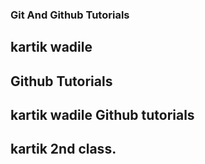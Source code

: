 ### Git And Github Tutorials

## kartik wadile

## Github Tutorials

## kartik wadile Github tutorials

## kartik 2nd class.
